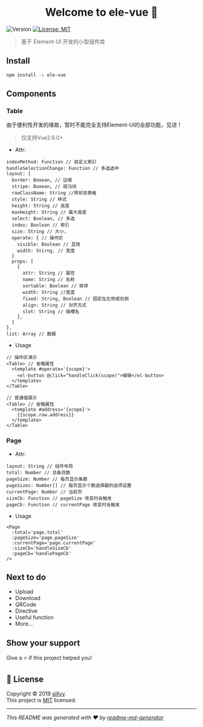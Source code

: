 <h1 align="center">Welcome to ele-vue 👋</h1>
<p>
  <img alt="Version" src="https://img.shields.io/npm/v/ele-vue.svg">
  <a href="MIT">
    <img alt="License: MIT" src="https://img.shields.io/badge/License-MIT-yellow.svg" target="_blank" />
  </a>
</p>

> 基于 Element-UI 开发的小型组件库

## Install

```sh
npm install -s ele-vue
```

## Components

### Table
由于便利性开发的缘故，暂时不能完全支持Element-UI的全部功能，见谅！
> 仅支持Vue2.6.0+ 

- Attr:

```
indexMethod: Function // 自定义索引
handleSelectionChange: Function // 多选选中
layout: {
  border: Booean, // 边框
  stripe: Booean, // 斑马纹
  rowClassName: String //带状态表格
  style: String // 样式
  height: String // 高度
  maxHeight: String // 最大高度
  select: Boolean, // 多选
  index: Boolean // 索引
  size: String // 大小,
  operate: { // 操作区
    visible: Boolean // 显隐
    width: Stirng, // 宽度
  }
  props: [
    {
      attr: String // 属性
      name: String // 名称
      sortable: Boolean // 排序
      width: String //宽度
      fixed: String, Boolean // 固定在左侧或右侧
      align: String // 对齐方式
      slot: String // 插槽名
    },
  ]
},
list: Array // 数据
```

- Usage

```
// 操作区演示
<Table> // 省略属性
  <template #operate='{scope}'>
    <el-button @click="handleClick(scope)">编辑</el-button>
  </template>
</Table>
```

```
// 普通值展示
<Table> // 省略属性
  <template #address='{scope}'>
    {{scope.row.address}}
  </template>
</Table>
```

### Page
- Attr:
```
layout: String // 组件布局
total: Number // 总条目数 
pageSize: Number // 每页显示条数
pageSizes: Number[] // 每页显示个数选择器的选项设置
currentPage: Number // 当前页
sizeCb: Function // pageSize 改变时会触发
pageCb: Function // currentPage 改变时会触发
```

- Usage
```
<Page
  :total='page.total'
  :pageSize='page.pageSize'
  :currentPage='page.currentPage'
  :sizeCb='handleSizeCb'
  :pageCb='handlePageCb'
/>
```

## Next to do
- Upload
- Download
- QRCode
- Directive
- Useful function
- More...

## Show your support

Give a ⭐️ if this project helped you!

## 📝 License

Copyright © 2019 [sillyy](https://github.com/sillyy).<br />
This project is [MIT](MIT) licensed.

---

_This README was generated with ❤️ by [readme-md-generator](https://github.com/kefranabg/readme-md-generator)_
